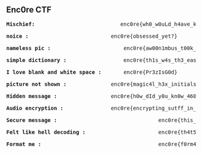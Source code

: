 Enc0re CTF
---------------

<pre><b>Mischief:</b>			                enc0re{wh0_w0uLd_h4ave_known}

<b>noice :</b>					        enc0re{obsessed_yet?}

<b>nameless pic :</b>				        enc0re{aw00n1mbus_t00k_it}

<b>simple dictionary :</b> 			        enc0re{th1s_w4s_th3_easiest_chall}

<b>I love blank and white space :</b>  		enc0re{Pr3zIsG0d}

<b>picture not shown :</b>				enc0re{magic4l_h3x_initials}

<b>Hidden message :</b> 				enc0re{h0w_dId_y0u_kn0w_460ut_jsteg}

<b>Audio encryption :</b> 				enc0re{encrypting_sutff_in_audio_is_fun}

<b>Secure message :</b>                                enc0re{this_1s_0ne_0f_m05t_s3cur3_3ncryp1ion}

<b>Felt like hell decoding :</b>                       enc0re{th4t5_hell_l0t_0f_c1ph3r5}

<b>Format me :</b>                                     enc0re{f0rm4t_5tr1n6_vuln3r4b1l1ty}
</pre>
